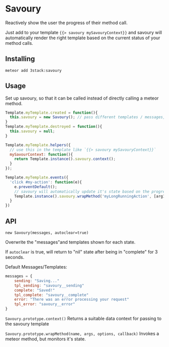 # Savoury

Reactively show the user the progress of their method call.

Just add to your template `{{> savoury mySavouryContext}}` and savoury will automatically render the right template
 based on the current status of your method calls.

## Installing

`meteor add 3stack:savoury`

## Usage

Set up savoury, so that it can be called instead of directly calling a meteor method.

```js
Template.myTemplate.created = function(){
  this.savoury = new Savoury(); // pass different templates / messages,
}
Template.myTemplate.destroyed = function(){
  this.savoury = null;
}

Template.myTemplate.helpers({
  // use this in the template like `{{> savoury mySavouryContext}}`
  mySavourContext: function(){
    return Template.instance().savoury.context();
  }
});

Template.myTemplate.events({
  'click #my-action': function(e){
    e.preventDefault();
    // savoury will automatically update it's state based on the progress of the method
    Template.instance().savoury.wrapMethod('myLongRunningAction', [arg1, arg2])
  }
})

```


## API

`new Savoury(messages, autoclear=true)`

Overwrite the "messages"and templates shown for each state.

If `autoclear` is true, will return to "nil" state after being in "complete" for 3 seconds.

Default Messages/Templates:
```js
messages = {
    sending: "Saving..."
    tpl_sending: "savoury__sending"
    complete: "Saved!"
    tpl_complete: "savoury__complete"
    error: "There was an error processing your request"
    tpl_error: "savoury__error"
}
```


`Savoury.prototype.context()`
Returns a suitable data context for passing to the savoury template


`Savoury.prototype.wrapMethod(name, args, options, callback)`
Invokes a meteor method, but monitors it's state.
